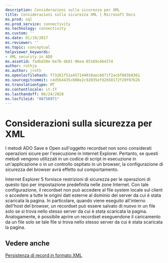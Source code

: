 ```yaml
---
description: Considerazioni sulla sicurezza per XML
title: Considerazioni sulla sicurezza XML | Microsoft Docs
ms.prod: sql
ms.prod_service: connectivity
ms.technology: connectivity
ms.custom: ''
ms.date: 01/19/2017
ms.reviewer: ''
ms.topic: conceptual
helpviewer_keywords:
- XML security in ADO
ms.assetid: fadbd38e-6e7b-4b81-96ea-85169c664374
author: rothja
ms.author: jroth
ms.openlocfilehash: f73261f51a457144010aec6871f2acbf083b0361
ms.sourcegitcommit: c4d564435c008e2c92035efd2658172f20f07b2b
ms.translationtype: MT
ms.contentlocale: it-IT
ms.lasthandoff: 08/24/2020
ms.locfileid: "88758971"
---
```

# <a name="xml-security-considerations"></a>Considerazioni sulla sicurezza per XML
I metodi ADO Save e Open sull'oggetto recordset non sono considerati operazioni sicure per l'esecuzione in Internet Explorer. Pertanto, se questi metodi vengono utilizzati in un codice di script in esecuzione in un'applicazione o in un controllo ospitato in un browser, la configurazione di sicurezza del browser avrà effetto sul comportamento.  
  
 Internet Explorer 5 fornisce restrizioni di sicurezza per le operazioni di questo tipo per impostazione predefinita nelle zone Internet. Con tale configurazione, il recordset non può accedere al file system locale sul client o accedere a tutte le origini dati esterne al dominio del server da cui è stata scaricata la pagina. In particolare, quando viene eseguito all'interno dell'host del browser, un recordset può essere salvato di nuovo in un file solo se si trova nello stesso server da cui è stata scaricata la pagina. Analogamente, è possibile aprire un recordset eseguendone il caricamento da un file solo se tale file si trova nello stesso server da cui è stata scaricata la pagina.  
  
## <a name="see-also"></a>Vedere anche  
 [Persistenza di record in formato XML](./persisting-records-in-xml-format.md)